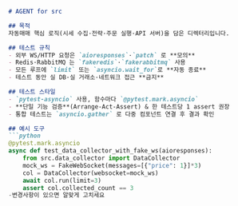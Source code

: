 ```markdown
# AGENT for src

## 목적
자동매매 핵심 로직(시세 수집·전략·주문 실행·API 서버)을 담은 디렉터리입니다.

## 테스트 규칙
- 외부 WS/HTTP 요청은 `aioresponses`·`patch` 로 **모의**  
- Redis·RabbitMQ 는 `fakeredis`·`fakerabbitmq` 사용  
- 모든 루프에 `limit` 또는 `asyncio.wait_for`로 **자동 종료**  
- 테스트 동안 실 DB·실 거래소·네트워크 접근 **금지**

## 테스트 스타일
- `pytest-asyncio` 사용, 함수마다 `@pytest.mark.asyncio`  
- **단일 기능 검증**(Arrange-Act-Assert) & 한 테스트당 1 assert 권장  
- 통합 테스트는 `asyncio.gather` 로 다중 컴포넌트 연결 후 결과 확인

## 예시 도구
```python
@pytest.mark.asyncio
async def test_data_collector_with_fake_ws(aioresponses):
    from src.data_collector import DataCollector
    mock_ws = FakeWebSocket(messages=[{"price": 1}]*3)
    col = DataCollector(websocket=mock_ws)
    await col.run(limit=3)
    assert col.collected_count == 3
-변경사항이 있으면 알맞게 고치세요

